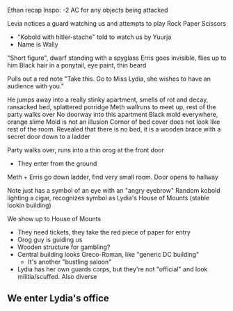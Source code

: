 Ethan recap
Inspo: -2 AC for any objects being attacked

Levia notices a guard watching us and attempts to play Rock Paper Scissors
- "Kobold with hitler-stache" told to watch us by Yuurja
- Name is Wally


"Short figure", dwarf standing with a spyglass
Erris goes invisible, flies up to him
Black hair in a ponytail, eye paint, thin beard

Pulls out a red note
"Take this. Go to Miss Lydia, she wishes to have an audience with you."

He jumps away into a really stinky apartment, smells of rot and decay, ransacked bed, splattered porridge
Meth wallruns to meet up, rest of the party walks over
No doorway into this apartment
Black mold everywhere, orange slime
Mold is not an illusion
Corner of bed cover does not look like rest of the room. Revealed that there is no bed, it is a wooden brace with a secret door down to a ladder 

Party walks over, runs into a thin orog at the front door
- They enter from the ground

Meth + Erris go down ladder, find very small room. Door opens to hallway

Note just has a symbol of an eye with an "angry eyebrow"
Random kobold lighting a cigar, recognizes symbol as Lydia's House of Mounts (stable lookin building)

We show up to House of Mounts
- They need tickets, they take the red piece of paper for entry
- Orog guy is guiding us
- Wooden structure for gambling?
- Central building looks Greco-Roman, like "generic DC building"
	- It's another "bustling saloon"
- Lydia has her own guards corps, but they're not "official" and look militia/scuffed. Also diverse

We enter Lydia's office
- 


